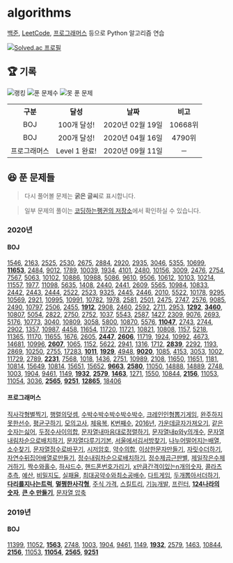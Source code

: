 # algorithms

[백준](noj.am), [LeetCode](https://leetcode.com/), [프로그래머스](https://programmers.co.kr/) 등으로 Python 알고리즘 연습

[![Solved.ac
프로필](http://mazassumnida.wtf/api/generate_badge?boj=unodostre)](https://solved.ac/unodostre)

## 🏆 기록

![랭킹](https://algo-badge.herokuapp.com/badge/unodostre/rank) ![푼 문제수](https://algo-badge.herokuapp.com/badge/unodostre/success) ![못 푼 문제](https://algo-badge.herokuapp.com/badge/unodostre/fail)

<table>
    <tr>
        <th align="center">구분</th>
        <th align="center">달성</th>
        <th align="center">날짜</th>
        <th align="center">비고</th>
    </tr>
    <tr>
        <td align="center">BOJ</td>
        <td align="center">100개 달성!</td>
        <td align="center">2020년 02월 19일</td>
        <td align="center">10668위</td>
    </tr>
    <tr>
        <td align="center">BOJ</td>
        <td align="center">200개 달성!</td>
        <td align="center">2020년 04월 16일</td>
        <td align="center">4790위</td>
    </tr>
    <tr>
        <td align="center">프로그래머스</td>
        <td align="center">Level 1 완료!</td>
        <td align="center">2020년 09월 11일</td>
        <td align="center">─</td>
    </tr>
</table>

## 😆 푼 문제들

> 다시 풀어볼 문제는 **굵은 글씨**로 표시합니다.

> 일부 문제의 풀이는 [코딩하는펭귄의 저장소](https://cooding-penguin.netlify.app/)에서 확인하실 수 있습니다.

### 2020년

#### BOJ

[1546](https://www.acmicpc.net/problem/1546), [2163](https://www.acmicpc.net/problem/2163), [2525](https://www.acmicpc.net/problem/2525), [2530](https://www.acmicpc.net/problem/2530), [2675](https://www.acmicpc.net/problem/2675), [2884](https://www.acmicpc.net/problem/2884), [2920](https://www.acmicpc.net/problem/2920), [2935](https://www.acmicpc.net/problem/2935), [3046](https://www.acmicpc.net/problem/3046), [5355](https://www.acmicpc.net/problem/5355), [10699](https://www.acmicpc.net/problem/10699), **[11653](https://www.acmicpc.net/problem/11653)**, [2484](https://www.acmicpc.net/problem/2484), [9012](https://www.acmicpc.net/problem/9012), [1789](https://www.acmicpc.net/problem/1789), [10039](https://www.acmicpc.net/problem/10039), [1934](https://www.acmicpc.net/problem/1934), [4101](https://www.acmicpc.net/problem/4101), [2480](https://www.acmicpc.net/problem/2480), [10156](https://www.acmicpc.net/problem/10156), [3009](https://www.acmicpc.net/problem/3009), [2476](https://www.acmicpc.net/problem/2476), [2754](https://www.acmicpc.net/problem/2754), [7567](https://www.acmicpc.net/problem/7567), [5063](https://www.acmicpc.net/problem/5063), [10102](https://www.acmicpc.net/problem/10102), [10886](https://www.acmicpc.net/problem/10886), [10988](https://www.acmicpc.net/problem/10988), [5086](https://www.acmicpc.net/problem/5086), [9610](https://www.acmicpc.net/problem/9610), [9506](https://www.acmicpc.net/problem/9506), [10612](https://www.acmicpc.net/problem/10612), [10103](https://www.acmicpc.net/problem/10103), [10214](https://www.acmicpc.net/problem/10214), [11557](https://www.acmicpc.net/problem/11557), [1977](https://www.acmicpc.net/problem/1977), [11098](https://www.acmicpc.net/problem/11098), [5635](https://www.acmicpc.net/problem/5635), [1408](https://www.acmicpc.net/problem/1408), [2440](https://www.acmicpc.net/problem/2440), [2441](https://www.acmicpc.net/problem/2441), [2609](https://www.acmicpc.net/problem/2609), [5565](https://www.acmicpc.net/problem/5565), [10984](https://www.acmicpc.net/problem/10984), [10833](https://www.acmicpc.net/problem/10833), [2442](https://www.acmicpc.net/problem/2442), [2443](https://www.acmicpc.net/problem/2443), [2444](https://www.acmicpc.net/problem/2444), [2522](https://www.acmicpc.net/problem/2522), [2523](https://www.acmicpc.net/problem/2523), [9325](https://www.acmicpc.net/problem/9325), [2445](https://www.acmicpc.net/problem/2445), [2446](https://www.acmicpc.net/problem/2446), [2010](https://www.acmicpc.net/problem/2010), [5522](https://www.acmicpc.net/problem/5522), [10178](https://www.acmicpc.net/problem/10178), [9295](https://www.acmicpc.net/problem/9295), [10569](https://www.acmicpc.net/problem/10569), [2921](https://www.acmicpc.net/problem/2921), [10995](https://www.acmicpc.net/problem/10995), [10991](https://www.acmicpc.net/problem/10991), [10782](https://www.acmicpc.net/problem/10782), [1978](https://www.acmicpc.net/problem/1978), [2581](https://www.acmicpc.net/problem/2581), [2501](https://www.acmicpc.net/problem/2501), [2475](https://www.acmicpc.net/problem/2475), [2747](https://www.acmicpc.net/problem/2747), [2576](https://www.acmicpc.net/problem/2576), [9085](https://www.acmicpc.net/problem/9085), [2490](https://www.acmicpc.net/problem/2490), [10797](https://www.acmicpc.net/problem/10797), [2506](https://www.acmicpc.net/problem/2506), [2455](https://www.acmicpc.net/problem/2455), **[1912](https://www.acmicpc.net/problem/1912)**, [2908](https://www.acmicpc.net/problem/2908), [2460](https://www.acmicpc.net/problem/2460), [2592](https://www.acmicpc.net/problem/2592), [2711](https://www.acmicpc.net/problem/2711), [2953](https://www.acmicpc.net/problem/2953), **[1292](https://www.acmicpc.net/problem/1292)**, **[3460](https://www.acmicpc.net/problem/3460)**, [10807](https://www.acmicpc.net/problem/10807), [5054](https://www.acmicpc.net/problem/5054), [2822](https://www.acmicpc.net/problem/2822), [2750](https://www.acmicpc.net/problem/2750), [2752](https://www.acmicpc.net/problem/2752), [1037](https://www.acmicpc.net/problem/1037), [5543](https://www.acmicpc.net/problem/5543), [2587](https://www.acmicpc.net/problem/2587), [1427](https://www.acmicpc.net/problem/1427), [2309](https://www.acmicpc.net/problem/2309), [9076](https://www.acmicpc.net/problem/9076), [2693](https://www.acmicpc.net/problem/2693), [5176](https://www.acmicpc.net/problem/5176), [10773](https://www.acmicpc.net/problem/10773), [3040](https://www.acmicpc.net/problem/3040), [10809](https://www.acmicpc.net/problem/10809), [3058](https://www.acmicpc.net/problem/3058), [5800](https://www.acmicpc.net/problem/5800), [10870](https://www.acmicpc.net/problem/10870), [5576](https://www.acmicpc.net/problem/5576), **[11047](https://www.acmicpc.net/problem/11047)**, [2743](https://www.acmicpc.net/problem/2743), [2744](https://www.acmicpc.net/problem/2744), [2902](https://www.acmicpc.net/problem/2902), [1357](https://www.acmicpc.net/problem/1357), [10987](https://www.acmicpc.net/problem/10987), [4458](https://www.acmicpc.net/problem/4458), [11654](https://www.acmicpc.net/problem/11654), [11720](https://www.acmicpc.net/problem/11720), [11721](https://www.acmicpc.net/problem/11721), [10821](https://www.acmicpc.net/problem/10821), [10808](https://www.acmicpc.net/problem/10808), [1157](https://www.acmicpc.net/problem/1157), [5218](https://www.acmicpc.net/problem/5218), [11365](https://www.acmicpc.net/problem/11365), [11170](https://www.acmicpc.net/problem/11170), [11655](https://www.acmicpc.net/problem/11655), [1676](https://www.acmicpc.net/problem/1676), [2605](https://www.acmicpc.net/problem/2605), **[2447](https://www.acmicpc.net/problem/2447)**, **[2606](https://www.acmicpc.net/problem/2606)**, [11719](https://www.acmicpc.net/problem/11719), [1924](https://www.acmicpc.net/problem/1924), [10992](https://www.acmicpc.net/problem/10992), [4673](https://www.acmicpc.net/problem/4673), [14681](https://www.acmicpc.net/problem/14681), [10996](https://www.acmicpc.net/problem/10996), **[2607](https://www.acmicpc.net/problem/2607)**, [1065](https://www.acmicpc.net/problem/1065), [1152](https://www.acmicpc.net/problem/1152), [5622](https://www.acmicpc.net/problem/5622), [2941](https://www.acmicpc.net/problem/2941), [1316](https://www.acmicpc.net/problem/1316), [1712](https://www.acmicpc.net/problem/1712), **[2839](https://www.acmicpc.net/problem/2839)**, [2292](https://www.acmicpc.net/problem/2292), [1193](https://www.acmicpc.net/problem/1193), [2869](https://www.acmicpc.net/problem/2869), [10250](https://www.acmicpc.net/problem/10250), [2755](https://www.acmicpc.net/problem/2755), [17283](https://www.acmicpc.net/problem/17283), **[1011](https://www.acmicpc.net/problem/1011)**, **[1929](https://www.acmicpc.net/problem/1929)**, [4948](https://www.acmicpc.net/problem/4948), **[9020](https://www.acmicpc.net/problem/9020)**, [1085](https://www.acmicpc.net/problem/1085), [4153](https://www.acmicpc.net/problem/4153), [3053](https://www.acmicpc.net/problem/3053), [1002](https://www.acmicpc.net/problem/1002), [11729](https://www.acmicpc.net/problem/11729), [2789](https://www.acmicpc.net/problem/2789), **[2231](https://www.acmicpc.net/problem/2231)**, [7568](https://www.acmicpc.net/problem/7568), [1018](https://www.acmicpc.net/problem/1018), [1436](https://www.acmicpc.net/problem/1436), [2751](https://www.acmicpc.net/problem/2751), [10989](https://www.acmicpc.net/problem/10989), [2108](https://www.acmicpc.net/problem/2108), [11650](https://www.acmicpc.net/problem/11650), [11651](https://www.acmicpc.net/problem/11651), [1181](https://www.acmicpc.net/problem/1181), [10814](https://www.acmicpc.net/problem/10814), [15649](https://www.acmicpc.net/problem/15649), [10814](https://www.acmicpc.net/problem/15650), [15651](https://www.acmicpc.net/problem/15651), [15652](https://www.acmicpc.net/problem/15652), **[9663](https://www.acmicpc.net/problem/9663)**, **[2580](https://www.acmicpc.net/problem/2580)**, [11050](https://www.acmicpc.net/problem/11050), [14888](https://www.acmicpc.net/problem/14888), [14889](https://www.acmicpc.net/problem/1489), [2748](https://www.acmicpc.net/problem/2748), [1003](https://www.acmicpc.net/problem/1003), [1904](https://www.acmicpc.net/problem/1904), [9461](https://www.acmicpc.net/problem/9461), [1149](https://www.acmicpc.net/problem/1149), **[1932](https://www.acmicpc.net/problem/1932)**, **[2579](https://www.acmicpc.net/problem/2579)**, **[1463](https://www.acmicpc.net/problem/1463)**, [1271](https://www.acmicpc.net/problem/1271), [1550](https://www.acmicpc.net/problem/1550), [10844](https://www.acmicpc.net/problem/10844), **[2156](https://www.acmicpc.net/problem/2156)**, [11053](https://www.acmicpc.net/problem/11053), [11054](https://www.acmicpc.net/problem/11054), [3036](https://www.acmicpc.net/problem/3036), **[2565](https://www.acmicpc.net/problem/2565)**, **[9251](https://www.acmicpc.net/problem/9251)**, **[12865](https://www.acmicpc.net/problem/12865)**, [18406](https://www.acmicpc.net/problem/18406)

#### 프로그래머스

[직사각형별찍기](https://programmers.co.kr/learn/courses/30/lessons/12969), [행렬의덧셈](https://programmers.co.kr/learn/courses/30/lessons/12950), [수박수박수박수박수박수](https://programmers.co.kr/learn/courses/30/lessons/12922), [크레인인형뽑기게임](https://programmers.co.kr/learn/courses/30/lessons/64061), [완주하지못한선수](https://programmers.co.kr/learn/courses/30/lessons/42576), [평균구하기](https://programmers.co.kr/learn/courses/30/lessons/12944), [모의고사](https://programmers.co.kr/learn/courses/30/lessons/42840), [체육복](https://programmers.co.kr/learn/courses/30/lessons/42862), [K번째수](https://programmers.co.kr/learn/courses/30/lessons/42748), [2016년](https://programmers.co.kr/learn/courses/30/lessons/12901), [가운데글자가져오기](https://programmers.co.kr/learn/courses/30/lessons/12903), [같은숫자는싫어](https://programmers.co.kr/learn/courses/30/lessons/12906), [두정수사이의합](https://programmers.co.kr/learn/courses/30/lessons/12912), [문자열내마음대로정렬하기](https://programmers.co.kr/learn/courses/30/lessons/12915), [문자열내p와y의개수](https://programmers.co.kr/learn/courses/30/lessons/12916), [문자열내림차순으로배치하기](https://programmers.co.kr/learn/courses/30/lessons/12917), [문자열다루기기본](https://programmers.co.kr/learn/courses/30/lessons/12918), [서울에서김서방찾기](https://programmers.co.kr/learn/courses/30/lessons/12919), [나누어떨어지는배열](https://programmers.co.kr/learn/courses/30/lessons/12910), [소수찾기](https://programmers.co.kr/learn/courses/30/lessons/12921), [문자열정수로바꾸기](https://programmers.co.kr/learn/courses/30/lessons/12925), [시저암호](https://programmers.co.kr/learn/courses/30/lessons/12926), [약수의합](https://programmers.co.kr/learn/courses/30/lessons/12928), [이상한문자만들기](https://programmers.co.kr/learn/courses/30/lessons/12930), [자릿수더하기](https://programmers.co.kr/learn/courses/30/lessons/12931), [자연수뒤집어배열로만들기](https://programmers.co.kr/learn/courses/30/lessons/12932), [정수내림차순으로배치하기](https://programmers.co.kr/learn/courses/30/lessons/12933), [정수제곱근판별](https://programmers.co.kr/learn/courses/30/lessons/12934), [제일작은수제거하기](https://programmers.co.kr/learn/courses/30/lessons/12935), [짝수와홀수](https://programmers.co.kr/learn/courses/30/lessons/12937), [하샤드수](https://programmers.co.kr/learn/courses/30/lessons/12947), [핸드폰번호가리기](https://programmers.co.kr/learn/courses/30/lessons/12948), [x만큼간격이있는n개의숫자](https://programmers.co.kr/learn/courses/30/lessons/12954), [콜라츠추측](https://programmers.co.kr/learn/courses/30/lessons/12943), [예산](https://programmers.co.kr/learn/courses/30/lessons/12982), [비밀지도](https://programmers.co.kr/learn/courses/30/lessons/17681), [실패율](https://programmers.co.kr/learn/courses/30/lessons/42889), [최대공약수와최소공배수](https://programmers.co.kr/learn/courses/30/lessons/12940), [다트게임](https://programmers.co.kr/learn/courses/30/lessons/17682), [두개뽑아서더하기](https://programmers.co.kr/learn/courses/30/lessons/68644), **[다리를지나는트럭](https://programmers.co.kr/learn/courses/30/lessons/42583)**, **[멀쩡한사각형](https://programmers.co.kr/learn/courses/30/lessons/62048)**, [주식 가격](https://programmers.co.kr/learn/courses/30/lessons/42584), [스킬트리](https://programmers.co.kr/learn/courses/30/lessons/49993), [기능개발](https://programmers.co.kr/learn/courses/30/lessons/42586), [프린터](https://programmers.co.kr/learn/courses/30/lessons/42587), **[124나라의 숫자](https://programmers.co.kr/learn/courses/30/lessons/12899)**, **[큰 수 만들기](https://programmers.co.kr/learn/courses/30/lessons/42883)**, [문자열 압축](https://programmers.co.kr/learn/courses/30/lessons/60057)

### 2019년

#### BOJ

[11399](https://www.acmicpc.net/problem/11399), [11052](https://www.acmicpc.net/problem/11052), **[1563](https://www.acmicpc.net/problem/1563)**, [2748](https://www.acmicpc.net/problem/2748), [1003](https://www.acmicpc.net/problem/1003), [1904](https://www.acmicpc.net/problem/1904), [9461](https://www.acmicpc.net/problem/9461), [1149](https://www.acmicpc.net/problem/1149), **[1932](https://www.acmicpc.net/problem/1932)**, [2579](https://www.acmicpc.net/problem/2579), [1463](https://www.acmicpc.net/problem/1463), [10844](https://www.acmicpc.net/problem/10844), **[2156](https://www.acmicpc.net/problem/2156)**, [11053](https://www.acmicpc.net/problem/11053), **[11054](https://www.acmicpc.net/problem/11054)**, **[2565](https://www.acmicpc.net/problem/2565)**, **[9251](https://www.acmicpc.net/problem/9251)**
